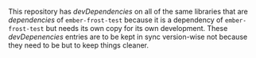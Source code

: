 This repository has _devDependencies_ on all of the same libraries that are _dependencies_ of `ember-frost-test` 
because it is a dependency of `ember-frost-test` but needs its own copy for its own development. These _devDepenencies_
entries are to be kept in sync version-wise not because they need to be but to keep things cleaner.
